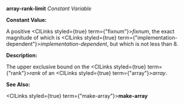 **array-rank-limit** *Constant Variable* 



**Constant Value:** 



A positive <ClLinks styled={true} term={"fixnum"}><i>fixnum</i></ClLinks>, the exact magnitude of which is <ClLinks styled={true} term={"implementation-dependent"}><i>implementation-dependent</i></ClLinks>, but which is not less than 8. 



**Description:** 



The upper exclusive bound on the <ClLinks styled={true} term={"rank"}><i>rank</i></ClLinks> of an <ClLinks styled={true} term={"array"}><i>array</i></ClLinks>. 



**See Also:** 



<ClLinks styled={true} term={"make-array"}><b>make-array</b></ClLinks> 



